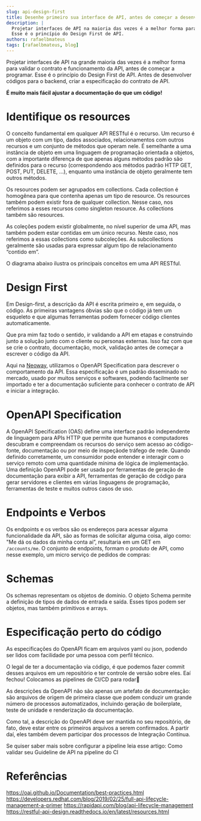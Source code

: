 ```yaml
---
slug: api-design-first
title: Desenhe primeiro sua interface de API, antes de começar a desenvolver
description: |
  Projetar interfaces de API na maioria das vezes é a melhor forma para validar o contrato e funcionamento da API.
  Esse é o princípio do Design First de API.
authors: rafaelbmateus
tags: [rafaelbmateus, blog]
---
```


Projetar interfaces de API na grande maioria das vezes é a melhor forma para validar o contrato e funcionamento da API, antes de começar a programar.
Esse é o princípio do Design First de API. Antes de desenvolver códigos para o backend, criar a especificação do contrato de API.

**É muito mais fácil ajustar a documentação do que um código!**

# Identifique os resources

O conceito fundamental em qualquer API RESTful é o recurso.
Um recurso é um objeto com um tipo, dados associados, relacionamentos com outros recursos e um conjunto de métodos que operam nele.
É semelhante a uma instância de objeto em uma linguagem de programação orientada a objetos, com a importante diferença de que apenas
alguns métodos padrão são definidos para o recurso (correspondendo aos métodos padrão HTTP GET, POST, PUT, DELETE, …),
enquanto uma instância de objeto geralmente tem outros métodos.

Os resources podem ser agrupados em collections. Cada collection é homogênea para que contenha apenas um tipo de resource.
Os resources também podem existir fora de qualquer collection. Nesse caso, nos referimos a esses recursos como singleton resource.
As collections também são resources.

As coleções podem existir globalmente, no nível superior de uma API, mas também podem estar contidas em um único recurso.
Neste caso, nos referimos a essas collections como subcoleções. As subcollections geralmente são usadas para expressar algum
tipo de relacionamento “contido em”.

O diagrama abaixo ilustra os principais conceitos em uma API RESTful.

<imagem/>

# Design First

Em Design-first, a descrição da API é escrita primeiro e, em seguida, o código. As primeiras vantagens óbvias são que o código
já tem um esqueleto e que algumas ferramentas podem fornecer código clientes automaticamente.

Que pra mim faz todo o sentido, ir validando a API em etapas e construindo junto a solução junto com o cliente ou personas externas.
Isso faz com que se crie o contrato, documentação, mock, validação antes de começar a escrever o código da API.

Aqui na [Neoway](https://neoway.com.br), utilizamos o OpenAPI Specification para descrever o comportamento da API.
Essa especificação é um padrão disseminado no mercado, usado por muitos serviços e softwares, podendo facilmente ser
importado e ter a documentação suficiente para conhecer o contrato de API e iniciar a integração.

# OpenAPI Specification

A OpenAPI Specification (OAS) define uma interface padrão independente de linguagem para APIs HTTP que permite que humanos
e computadores descubram e compreendam os recursos do serviço sem acesso ao código-fonte, documentação ou por meio de inspeçãode tráfego de rede.
Quando definido corretamente, um consumidor pode entender e interagir com o serviço remoto com uma quantidade mínima de lógica de implementação.
Uma definição OpenAPI pode ser usada por ferramentas de geração de documentação para exibir a API, ferramentas de geração de código para gerar
servidores e clientes em várias linguagens de programação, ferramentas de teste e muitos outros casos de uso.

# Endpoints e Verbos

Os endpoints e os verbos são os endereços para acessar alguma funcionalidade da API, são as formas de solicitar alguma coisa,
algo como: "Me dá os dados da minha conta ai”, resultaria em um GET em `/accounts/me`.
O conjunto de endpoints, formam o produto de API, como nesse exemplo, um micro serviço de pedidos de compras:

# Schemas

Os schemas representam os objetos de domínio. O objeto Schema permite a definição de tipos de dados de entrada e saída.
Esses tipos podem ser objetos, mas também primitivos e arrays.

# Especificação perto do código

As especificações do OpenAPI ficam em arquivos yaml ou json, podendo ser lidos com facilidade por uma pessoa com perfil técnico.

O legal de ter a documentação via código, é que podemos fazer commit desses arquivos em um repositório e ter controle de versão sobre eles.
Eaí fechou! Colocamos as pipelines de CI/CD para rodar🤘 

As descrições da OpenAPI não são apenas um artefato de documentação: são arquivos de origem de primeira classe que podem conduzir um grande
número de processos automatizados, incluindo geração de boilerplate, teste de unidade e renderização da documentação.

Como tal, a descrição do OpenAPI deve ser mantida no seu repositório, de fato, deve estar entre os primeiros arquivos a serem confirmados.
A partir daí, eles também devem participar dos processos de Integração Contínua.

Se quiser saber mais sobre configurar a pipeline leia esse artigo: Como validar seu Guideline de API na pipeline do CI

# Referências

https://oai.github.io/Documentation/best-practices.html
https://developers.redhat.com/blog/2019/02/25/full-api-lifecycle-management-a-primer
https://rapidapi.com/blog/api-lifecycle-management
https://restful-api-design.readthedocs.io/en/latest/resources.html

